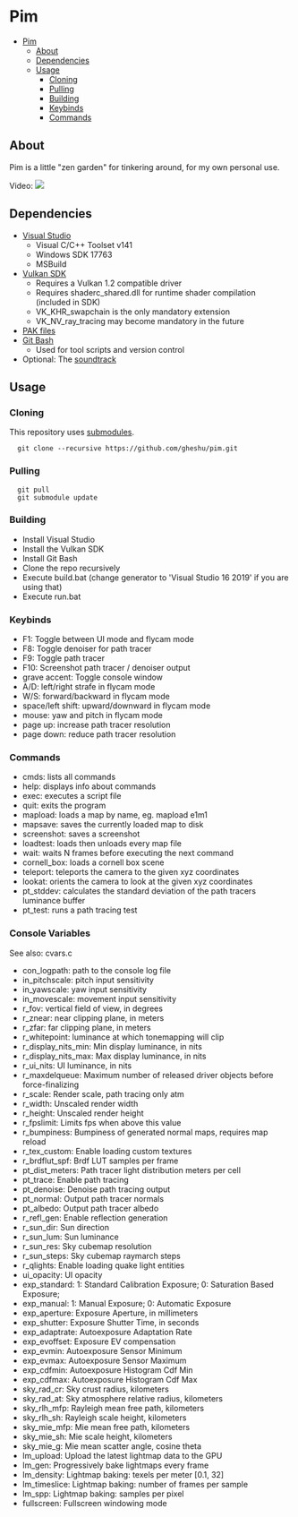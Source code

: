 # Pim

- [Pim](#pim)
  - [About](#about)
  - [Dependencies](#dependencies)
  - [Usage](#usage)
    - [Cloning](#cloning)
    - [Pulling](#pulling)
    - [Building](#building)
    - [Keybinds](#keybinds)
    - [Commands](#commands)

## About

Pim is a little "zen garden" for tinkering around, for my own personal use.

Video:
[![](https://img.youtube.com/vi/FMLjnC_sICE/0.jpg)](https://www.youtube.com/watch?v=FMLjnC_sICE)

## Dependencies

* [Visual Studio](https://visualstudio.microsoft.com/vs/community/)
  * Visual C/C++ Toolset v141
  * Windows SDK 17763
  * MSBuild
* [Vulkan SDK](https://vulkan.lunarg.com/sdk/home#sdk/downloadConfirm/latest/windows/vulkan-sdk.exe)
  * Requires a Vulkan 1.2 compatible driver
  * Requires shaderc_shared.dll for runtime shader compilation (included in SDK)
  * VK_KHR_swapchain is the only mandatory extension
  * VK_NV_ray_tracing may become mandatory in the future
* [PAK files](https://store.steampowered.com/app/2310/QUAKE/)
* [Git Bash](https://git-scm.com/downloads)
  * Used for tool scripts and version control
* Optional: The [soundtrack](https://steamcommunity.com/sharedfiles/filedetails/?id=119489135)

## Usage

### Cloning

This repository uses [submodules](https://github.blog/2016-02-01-working-with-submodules/).

```
  git clone --recursive https://github.com/gheshu/pim.git
```

### Pulling

```
  git pull
  git submodule update
```

### Building

* Install Visual Studio
* Install the Vulkan SDK
* Install Git Bash
* Clone the repo recursively
* Execute build.bat (change generator to 'Visual Studio 16 2019' if you are using that)
* Execute run.bat

### Keybinds

* F1: Toggle between UI mode and flycam mode
* F8: Toggle denoiser for path tracer
* F9: Toggle path tracer
* F10: Screenshot path tracer / denoiser output
* grave accent: Toggle console window
* A/D: left/right strafe in flycam mode
* W/S: forward/backward in flycam mode
* space/left shift: upward/downward in flycam mode
* mouse: yaw and pitch in flycam mode
* page up: increase path tracer resolution
* page down: reduce path tracer resolution


### Commands

* cmds: lists all commands
* help: displays info about commands
* exec: executes a script file
* quit: exits the program
* mapload: loads a map by name, eg. mapload e1m1
* mapsave: saves the currently loaded map to disk
* screenshot: saves a screenshot
* loadtest: loads then unloads every map file
* wait: waits N frames before executing the next command
* cornell_box: loads a cornell box scene
* teleport: teleports the camera to the given xyz coordinates
* lookat: orients the camera to look at the given xyz coordinates
* pt_stddev: calculates the standard deviation of the path tracers luminance buffer
* pt_test: runs a path tracing test


### Console Variables

See also: cvars.c

* con_logpath: path to the console log file
* in_pitchscale: pitch input sensitivity
* in_yawscale: yaw input sensitivity
* in_movescale: movement input sensitivity
* r_fov: vertical field of view, in degrees
* r_znear: near clipping plane, in meters
* r_zfar: far clipping plane, in meters
* r_whitepoint: luminance at which tonemapping will clip
* r_display_nits_min: Min display luminance, in nits
* r_display_nits_max: Max display luminance, in nits
* r_ui_nits: UI luminance, in nits
* r_maxdelqueue: Maximum number of released driver objects before force-finalizing
* r_scale: Render scale, path tracing only atm
* r_width: Unscaled render width
* r_height: Unscaled render height
* r_fpslimit: Limits fps when above this value
* r_bumpiness: Bumpiness of generated normal maps, requires map reload
* r_tex_custom: Enable loading custom textures
* r_brdflut_spf: Brdf LUT samples per frame
* pt_dist_meters: Path tracer light distribution meters per cell
* pt_trace: Enable path tracing
* pt_denoise: Denoise path tracing output
* pt_normal: Output path tracer normals
* pt_albedo: Output path tracer albedo
* r_refl_gen: Enable reflection generation
* r_sun_dir: Sun direction
* r_sun_lum: Sun luminance
* r_sun_res: Sky cubemap resolution
* r_sun_steps: Sky cubemap raymarch steps
* r_qlights: Enable loading quake light entities
* ui_opacity: UI opacity
* exp_standard: 1: Standard Calibration Exposure; 0: Saturation Based Exposure;
* exp_manual: 1: Manual Exposure; 0: Automatic Exposure
* exp_aperture: Exposure Aperture, in millimeters
* exp_shutter: Exposure Shutter Time, in seconds
* exp_adaptrate: Autoexposure Adaptation Rate
* exp_evoffset: Exposure EV compensation
* exp_evmin: Autoexposure Sensor Minimum
* exp_evmax: Autoexposure Sensor Maximum
* exp_cdfmin: Autoexposure Histogram Cdf Min
* exp_cdfmax: Autoexposure Histogram Cdf Max
* sky_rad_cr: Sky crust radius, kilometers
* sky_rad_at: Sky atmosphere relative radius, kilometers
* sky_rlh_mfp: Rayleigh mean free path, kilometers
* sky_rlh_sh: Rayleigh scale height, kilometers
* sky_mie_mfp: Mie mean free path, kilometers
* sky_mie_sh: Mie scale height, kilometers
* sky_mie_g: Mie mean scatter angle, cosine theta
* lm_upload: Upload the latest lightmap data to the GPU
* lm_gen: Progressively bake lightmaps every frame
* lm_density: Lightmap baking: texels per meter [0.1, 32]
* lm_timeslice: Lightmap baking: number of frames per sample
* lm_spp: Lightmap baking: samples per pixel
* fullscreen: Fullscreen windowing mode


